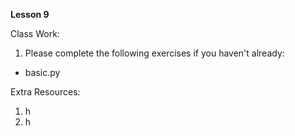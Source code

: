 **Lesson 9**

Class Work:

1. Please complete the following exercises if you haven't already:

- basic.py

Extra Resources:

1. h
2. h
